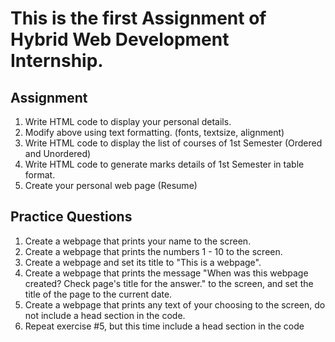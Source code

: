 # This is the first Assignment of Hybrid Web Development Internship.
## Assignment
1. Write HTML code to display your personal details.
2. Modify above using text formatting. (fonts, textsize, alignment)
3. Write HTML code to display the list of courses of 1st Semester (Ordered and Unordered)
4. Write HTML code to generate marks details of 1st Semester in table format.
5. Create your personal web page (Resume)
## Practice Questions
1. Create a webpage that prints your name to the screen.
2. Create a webpage that prints the numbers 1 - 10 to the screen.
3. Create a webpage and set its title to "This is a webpage".
4. Create a webpage that prints the message "When was this webpage created? Check page's
title for the answer." to the screen, and set the title of the page to the current date.
5. Create a webpage that prints any text of your choosing to the screen, do not include a head
section in the code.
6. Repeat exercise #5, but this time include a head section in the code
